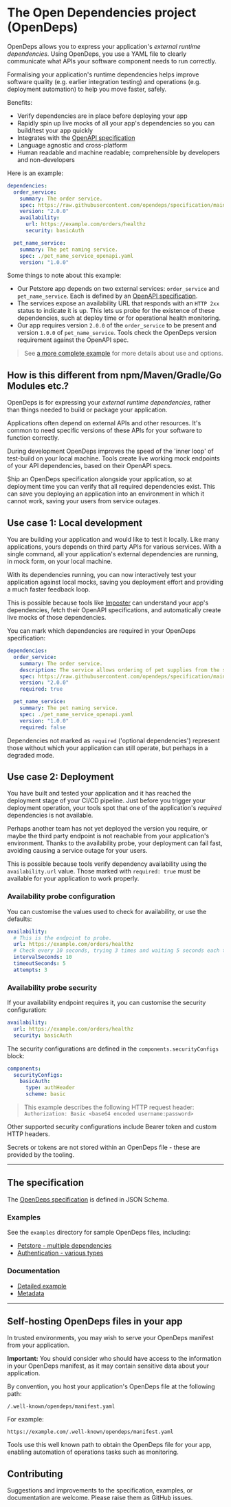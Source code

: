 # The Open Dependencies project (OpenDeps)

OpenDeps allows you to express your application's _external runtime dependencies_. Using OpenDeps, you use a YAML file to clearly communicate what APIs your software component needs to run correctly.

Formalising your application's runtime dependencies helps improve software quality (e.g. earlier integration testing) and operations (e.g. deployment automation) to help you move faster, safely.

Benefits:
- Verify dependencies are in place before deploying your app
- Rapidly spin up live mocks of all your app's dependencies so you can build/test your app quickly
- Integrates with the [OpenAPI specification](https://github.com/OAI/OpenAPI-Specification)
- Language agnostic and cross-platform
- Human readable and machine readable; comprehensible by developers and non-developers

Here is an example:

```yaml
dependencies:
  order_service:
    summary: The order service.
    spec: https://raw.githubusercontent.com/opendeps/specification/main/examples/petstore/order_service_openapi.yaml
    version: "2.0.0"
    availability:
      url: https://example.com/orders/healthz
      security: basicAuth

  pet_name_service:
    summary: The pet naming service.
    spec: ./pet_name_service_openapi.yaml
    version: "1.0.0"
```

Some things to note about this example:

- Our Petstore app depends on two external services: `order_service` and `pet_name_service`. Each is defined by an [OpenAPI specification](https://github.com/OAI/OpenAPI-Specification).
- The services expose an availability URL that responds with an `HTTP 2xx` status to indicate it is up. This lets us probe for the existence of these dependencies, such at deploy time or for operational health monitoring.
- Our app requires version `2.0.0` of the `order_service` to be present and version `1.0.0` of `pet_name_service`. Tools check the OpenDeps version requirement against the OpenAPI spec.

> See [a more complete example](./docs/detailed-example.md) for more details about use and options.

## How is this different from npm/Maven/Gradle/Go Modules etc.?

OpenDeps is for expressing your _external runtime dependencies_, rather than things needed to build or package your application.

Applications often depend on external APIs and other resources. It's common to need specific versions of these APIs for your software to function correctly.

During development OpenDeps improves the speed of the 'inner loop' of test-build on your local machine. Tools create live working mock endpoints of your API dependencies, based on their OpenAPI specs.

Ship an OpenDeps specification alongside your application, so at deployment time you can verify that all required dependencies exist. This can save you deploying an application into an environment in which it cannot work, saving your users from service outages.

## Use case 1: Local development

You are building your application and would like to test it locally. Like many applications, yours depends on third party APIs for various services. With a single command, all your application's external dependencies are running, in mock form, on your local machine.

With its dependencies running, you can now interactively test your application against local mocks, saving you deployment effort and providing a much faster feedback loop.

This is possible because tools like [Imposter](https://github.com/outofcoffee/imposter/) can understand your app's dependencies, fetch their OpenAPI specifications, and automatically create live mocks of those dependencies.

You can mark which dependencies are required in your OpenDeps specification:

```yaml
dependencies:
  order_service:
    summary: The order service.
    description: The service allows ordering of pet supplies from the store.
    spec: https://raw.githubusercontent.com/opendeps/specification/main/examples/petstore/order_service_openapi.yaml
    version: "2.0.0"
    required: true

  pet_name_service:
    summary: The pet naming service.
    spec: ./pet_name_service_openapi.yaml
    version: "1.0.0"
    required: false
```

Dependencies not marked as `required` ('optional dependencies') represent those without which your application can still operate, but perhaps in a degraded mode.

## Use case 2: Deployment

You have built and tested your application and it has reached the deployment stage of your CI/CD pipeline. Just before you trigger your deployment operation, your tools spot that one of the application's _required_ dependencies is not available.

Perhaps another team has not yet deployed the version you require, or maybe the third party endpoint is not reachable from your application's environment. Thanks to the availability probe, your deployment can fail fast, avoiding causing a service outage for your users.

This is possible because tools verify dependency availability using the `availability.url` value. Those marked with `required: true` must be available for your application to work properly.

### Availability probe configuration

You can customise the values used to check for availability, or use the defaults:

```yaml
availability:
  # This is the endpoint to probe.
  url: https://example.com/orders/healthz
  # Check every 10 seconds, trying 3 times and waiting 5 seconds each time
  intervalSeconds: 10
  timeoutSeconds: 5
  attempts: 3
```

### Availability probe security

If your availability endpoint requires it, you can customise the security configuration:

```yaml
availability:
  url: https://example.com/orders/healthz
  security: basicAuth
```

The security configurations are defined in the `components.securityConfigs` block:

```yaml
components:
  securityConfigs:
    basicAuth:
      type: authHeader
      scheme: basic
```

> This example describes the following HTTP request header:
> ```Authorization: Basic <base64 encoded username:password>```

Other supported security configurations include Bearer token and custom HTTP headers.

Secrets or tokens are not stored within an OpenDeps file - these are provided by the tooling.

---

## The specification

The [OpenDeps specification](./opendeps-specification.json) is defined in JSON Schema.

### Examples

See the `examples` directory for sample OpenDeps files, including:

- [Petstore - multiple dependencies](./examples/petstore/opendeps.yaml)
- [Authentication - various types](./examples/authentication/opendeps.yaml)

### Documentation

- [Detailed example](./docs/detailed-example.md)
- [Metadata](./docs/metadata.md)

---

## Self-hosting OpenDeps files in your app

In trusted environments, you may wish to serve your OpenDeps manifest from your application.

**Important:** You should consider who should have access to the information in your OpenDeps manifest, as it may contain sensitive data about your application.

By convention, you host your application's OpenDeps file at the following path:

    /.well-known/opendeps/manifest.yaml

For example:

    https://example.com/.well-known/opendeps/manifest.yaml

Tools use this well known path to obtain the OpenDeps file for your app, enabling automation of operations tasks such as monitoring.

## Contributing

Suggestions and improvements to the specification, examples, or documentation are welcome. Please raise them as GitHub issues.
